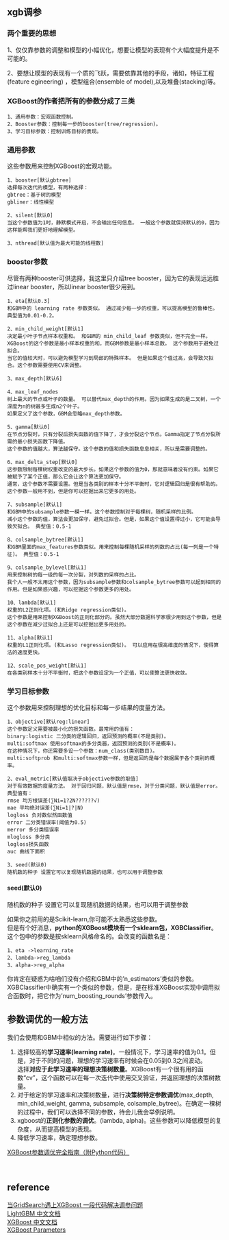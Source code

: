 ## xgb调参
### 两个重要的思想
1、仅仅靠参数的调整和模型的小幅优化，想要让模型的表现有个大幅度提升是不可能的。

2、要想让模型的表现有一个质的飞跃，需要依靠其他的手段，诸如，特征工程(feature egineering) ，模型组合(ensemble of model),以及堆叠(stacking)等。
### XGBoost的作者把所有的参数分成了三类
```
1、通用参数：宏观函数控制。
2、Booster参数：控制每一步的booster(tree/regression)。
3、学习目标参数：控制训练目标的表现。
```
### 通用参数
这些参数用来控制XGBoost的宏观功能。
```
1、booster[默认gbtree]
选择每次迭代的模型，有两种选择：
gbtree：基于树的模型
gbliner：线性模型

2、silent[默认0]
当这个参数值为1时，静默模式开启，不会输出任何信息。 一般这个参数就保持默认的0，因为这样能帮我们更好地理解模型。

3、nthread[默认值为最大可能的线程数]
```
### booster参数
尽管有两种booster可供选择，我这里只介绍tree booster，因为它的表现远远胜过linear booster，所以linear booster很少用到。
```
1、eta[默认0.3]
和GBM中的 learning rate 参数类似。 通过减少每一步的权重，可以提高模型的鲁棒性。 典型值为0.01-0.2。

2、min_child_weight[默认1]
决定最小叶子节点样本权重和。 和GBM的 min_child_leaf 参数类似，但不完全一样。
XGBoost的这个参数是最小样本权重的和，而GBM参数是最小样本总数。 这个参数用于避免过拟合。
当它的值较大时，可以避免模型学习到局部的特殊样本。 但是如果这个值过高，会导致欠拟合。这个参数需要使用CV来调整。

3、max_depth[默认6]

4、max_leaf_nodes
树上最大的节点或叶子的数量。 可以替代max_depth的作用。因为如果生成的是二叉树，一个深度为n的树最多生成n2个叶子。 
如果定义了这个参数，GBM会忽略max_depth参数。

5、gamma[默认0]
在节点分裂时，只有分裂后损失函数的值下降了，才会分裂这个节点。Gamma指定了节点分裂所需的最小损失函数下降值。 
这个参数的值越大，算法越保守。这个参数的值和损失函数息息相关，所以是需要调整的。

6、max_delta_step[默认0]
这参数限制每棵树权重改变的最大步长。如果这个参数的值为0，那就意味着没有约束。如果它被赋予了某个正值，那么它会让这个算法更加保守。 
通常，这个参数不需要设置。但是当各类别的样本十分不平衡时，它对逻辑回归是很有帮助的。 这个参数一般用不到，但是你可以挖掘出来它更多的用处。

7、subsample[默认1]
和GBM中的subsample参数一模一样。这个参数控制对于每棵树，随机采样的比例。 
减小这个参数的值，算法会更加保守，避免过拟合。但是，如果这个值设置得过小，它可能会导致欠拟合。 典型值：0.5-1

8、colsample_bytree[默认1]
和GBM里面的max_features参数类似。用来控制每棵随机采样的列数的占比(每一列是一个特征)。 典型值：0.5-1

9、colsample_bylevel[默认1]
用来控制树的每一级的每一次分裂，对列数的采样的占比。 
我个人一般不太用这个参数，因为subsample参数和colsample_bytree参数可以起到相同的作用。但是如果感兴趣，可以挖掘这个参数更多的用处。

10、lambda[默认1]
权重的L2正则化项。(和Ridge regression类似)。 
这个参数是用来控制XGBoost的正则化部分的。虽然大部分数据科学家很少用到这个参数，但是这个参数在减少过拟合上还是可以挖掘出更多用处的。

11、alpha[默认1]
权重的L1正则化项。(和Lasso regression类似)。 可以应用在很高维度的情况下，使得算法的速度更快。

12、scale_pos_weight[默认1]
在各类别样本十分不平衡时，把这个参数设定为一个正值，可以使算法更快收敛。
```
### 学习目标参数
这个参数用来控制理想的优化目标和每一步结果的度量方法。
```
1、objective[默认reg:linear]
这个参数定义需要被最小化的损失函数。最常用的值有：
binary:logistic 二分类的逻辑回归，返回预测的概率(不是类别)。 
multi:softmax 使用softmax的多分类器，返回预测的类别(不是概率)。
在这种情况下，你还需要多设一个参数：num_class(类别数目)。 
multi:softprob 和multi:softmax参数一样，但是返回的是每个数据属于各个类别的概率。

2、eval_metric[默认值取决于objective参数的取值]
对于有效数据的度量方法。 对于回归问题，默认值是rmse，对于分类问题，默认值是error。 典型值有：
rmse 均方根误差(∑Ni=1?2N??????√)
mae 平均绝对误差(∑Ni=1|?|N)
logloss 负对数似然函数值
error 二分类错误率(阈值为0.5)
merror 多分类错误率
mlogloss 多分类
logloss损失函数
auc 曲线下面积

3、seed(默认0)
随机数的种子 设置它可以复现随机数据的结果，也可以用于调整参数
```
#### seed(默认0)
随机数的种子 设置它可以复现随机数据的结果，也可以用于调整参数

如果你之前用的是Scikit-learn,你可能不太熟悉这些参数。  
但是有个好消息，**python的XGBoost模块有一个sklearn包，XGBClassifier**。这个包中的参数是按sklearn风格命名的。会改变的函数名是：
```
1、eta ->learning_rate
2、lambda->reg_lambda
3、alpha->reg_alpha
```
你肯定在疑惑为啥咱们没有介绍和GBM中的’n_estimators’类似的参数。XGBClassifier中确实有一个类似的参数，但是，是在标准XGBoost实现中调用拟合函数时，把它作为’num_boosting_rounds’参数传入。


## 参数调优的一般方法
我们会使用和GBM中相似的方法。需要进行如下步骤：
1. 选择较高的**学习速率(learning rate)**。一般情况下，学习速率的值为0.1。但是，对于不同的问题，理想的学习速率有时候会在0.05到0.3之间波动。  
选择**对应于此学习速率的理想决策树数量**。XGBoost有一个很有用的函数“cv”，这个函数可以在每一次迭代中使用交叉验证，并返回理想的决策树数量。
2. 对于给定的学习速率和决策树数量，进行**决策树特定参数调优**(max_depth, min_child_weight, gamma, subsample, colsample_bytree)。在确定一棵树的过程中，我们可以选择不同的参数，待会儿我会举例说明。
3. xgboost的**正则化参数的调优**。(lambda, alpha)。这些参数可以降低模型的复杂度，从而提高模型的表现。
4. 降低学习速率，确定理想参数。

[XGBoost参数调优完全指南（附Python代码）](https://zhuanlan.zhihu.com/p/29649128)

&nbsp;
## reference
[当GridSearch遇上XGBoost 一段代码解决调参问题](https://juejin.im/post/5b7669c4f265da281c1fbf96)  
[LightGBM 中文文档](https://lightgbm.apachecn.org/#/docs/1)  
[XGBoost 中文文档](https://xgboost.apachecn.org/#/)  
[XGBoost Parameters](https://github.com/dmlc/xgboost/blob/master/doc/parameter.rst)
